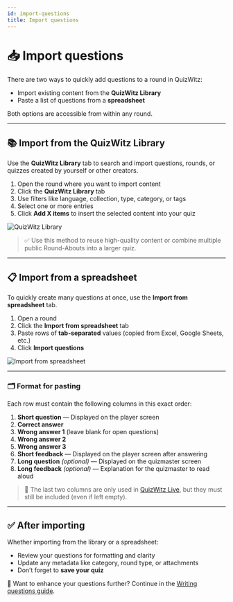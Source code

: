 ```yaml
---
id: import-questions
title: Import questions
---
```


# 📥 Import questions

There are two ways to quickly add questions to a round in QuizWitz:

- Import existing content from the **QuizWitz Library**
- Paste a list of questions from a **spreadsheet**

Both options are accessible from within any round.

---

## 📚 Import from the QuizWitz Library

Use the **QuizWitz Library** tab to search and import questions, rounds, or quizzes created by yourself or other creators.

1. Open the round where you want to import content
2. Click the **QuizWitz Library** tab
3. Use filters like language, collection, type, category, or tags
4. Select one or more entries
5. Click **Add X items** to insert the selected content into your quiz

![QuizWitz Library](/images/import/import-from-quizwitz.png)

> ✅ Use this method to reuse high-quality content or combine multiple public Round-Abouts into a larger quiz.

---

## 📋 Import from a spreadsheet

To quickly create many questions at once, use the **Import from spreadsheet** tab.

1. Open a round
2. Click the **Import from spreadsheet** tab
3. Paste rows of **tab-separated** values (copied from Excel, Google Sheets, etc.)
4. Click **Import questions**

![Import from spreadsheet](/images/import/import-from-spreadsheet.png)

---

### 🗂️ Format for pasting

Each row must contain the following columns in this exact order:

1. **Short question** — Displayed on the player screen
2. **Correct answer**
3. **Wrong answer 1** (leave blank for open questions)
4. **Wrong answer 2**
5. **Wrong answer 3**
6. **Short feedback** — Displayed on the player screen after answering
7. **Long question** _(optional)_ — Displayed on the quizmaster screen
8. **Long feedback** _(optional)_ — Explanation for the quizmaster to read aloud

> 📌 The last two columns are only used in [QuizWitz Live](../quizmaster/001-introduction.md), but they must still be included (even if left empty).

---

## ✅ After importing

Whether importing from the library or a spreadsheet:

- Review your questions for formatting and clarity
- Update any metadata like category, round type, or attachments
- Don’t forget to **save your quiz**

📘 Want to enhance your questions further? Continue in the [Writing questions guide](../editor/005-writing-questions.md).
